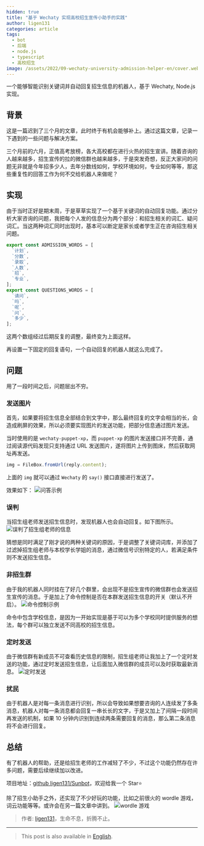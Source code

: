 ```yaml
---
hidden: true
title: "基于 Wechaty 实现高校招生宣传小助手的实践"
author: ligen131
categories: article
tags:
  - bot
  - 后端
  - node.js
  - typescript
  - 高校招生
image: /assets/2022/09-wechaty-university-admission-helper-en/cover.webp
---
```

一个能够智能识别关键词并自动回复招生信息的机器人，基于 Wechaty, Node.js 实现。

## 背景

这是一篇迟到了三个月的文章，此时终于有机会能够补上。通过这篇文章，记录一下遇到的一些问题与解决方案。

三个月前的六月，正值高考放榜，各大高校都在进行火热的招生宣讲。随着咨询的人越来越多，招生宣传的拉的微信群也越来越多，于是突发奇想，反正大家问的问题无非就是今年招多少人，去年分数线如何，学校环境如何，专业如何等等，那这些重复性的回答工作为何不交给机器人来做呢？

## 实现

由于当时正好是期末周，于是草草实现了一个基于关键词的自动回复功能。通过分析大家咨询的问题，我把每个人发的信息分为两个部分：和招生相关的词汇、疑问词汇。当这两种词汇同时出现时，基本可以断定是家长或者学生正在咨询招生相关问题。

```javascript
export const ADMISSION_WORDS = [
  `计划`,
  `分数`,
  `录取`,
  `人数`,
  `招`,
  `专业`,
];
export const QUESTIONS_WORDS = [
  `请问`,
  `吗`,
  `呢`,
  `问`,
  `多少`,
];
```

这两个数组经过后期反复的调整，最终变为上面这样。

再设置一下固定的回复语句，一个自动回复的机器人就这么完成了。

## 问题

用了一段时间之后，问题层出不穷。

### 发送图片

首先，如果要将招生信息全部结合到文字中，那么最终回复的文字会相当的长，会造成刷屏的效果，所以必须要实现图片的发送功能，把部分信息通过图片发送。

当时使用的是 `wechaty-puppet-xp`，而 `puppet-xp` 的图片发送接口并不完善，通过阅读源代码发现只支持通过 URL 发送图片，遂将图片上传到图床，然后获取网址再发送。

```javascript
img = FileBox.fromUrl(reply.content);
```

上面的 `img` 就可以通过 `Wechaty` 的 `say()` 接口直接进行发送了。

效果如下：
![问答示例](/assets/2022/09-wechaty-university-admission-helper-en/question_and_answer.webp)

### 误判

当招生组老师发送招生信息时，发现机器人也会自动回复。如下图所示。
![误判了招生组老师的信息](/assets/2022/09-wechaty-university-admission-helper-en/error.webp)

猜想是同时满足了刚才说的两种关键词的原因，于是调整了关键词词库，并添加了过滤掉招生组老师与本校学长学姐的消息，通过微信号识别特定的人，若满足条件则不发送招生信息。

### 非招生群

由于我的机器人同时挂在了好几个群里，会出现不是招生宣传的微信群也会发送招生宣传的消息。于是加上了命令控制是否在本群发送招生信息的开关（默认不开启）。
![命令控制示例](/assets/2022/09-wechaty-university-admission-helper-en/command.webp)

命令中包含学校信息，是因为一开始实现是基于可以为多个学校同时提供服务的想法，每个群可以独立发送不同高校的招生信息。

### 定时发送

由于微信群有新成员不可查看历史信息的限制，招生组老师让我加上了一个定时发送的功能，通过定时发送招生信息，让后面加入微信群的成员可以及时获取最新消息。
![定时发送](/assets/2022/09-wechaty-university-admission-helper-en/timing.webp)

### 扰民

由于机器人是对每一条消息进行识别，所以会导致如果想要咨询的人连续发了多条消息，机器人对每一条消息都会回复一串长长的文字，于是又加上了间隔一段时间再发送的机制，如果 10 分钟内识别到连续两条需要回复的消息，那么第二条消息将不会进行回复。

## 总结

有了机器人的帮助，还是给招生老师的工作减轻了不少，不过这个功能仍然存在许多问题，需要后续继续加以改进。

项目地址：[github ligen131/Sunbot](https://github.com/ligen131/Sunbot)，欢迎给我一个 Star⭐

除了招生小助手之外，还实现了不少好玩的功能，比如之前很火的 wordle 游戏，词云功能等等。或许会在另一篇文章中讲到。
![wordle 游戏](/assets/2022/09-wechaty-university-admission-helper-en/wordle.webp)

> 作者: [ligen131](https://ligen131.com)，生命不息，折腾不止。

---

> This post is also available in [English](/2022/09/27/wechaty-university-admission-helper-en/).
